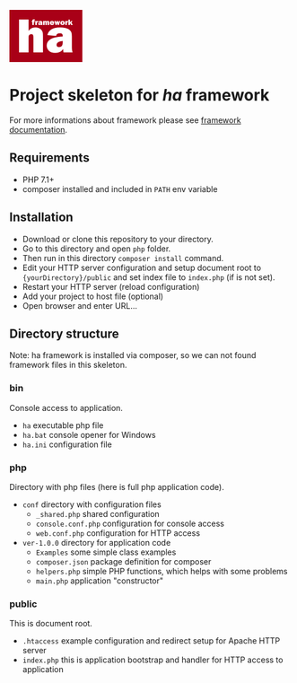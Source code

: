 ![ha framework](https://github.com/itrnka/ha-framework/blob/master/docs/img/ha-logo.png "ha framework")

# Project skeleton for *ha* framework

For more informations about framework please see [framework documentation](https://github.com/itrnka/ha-framework/blob/master/README.md).


## Requirements

- PHP 7.1+
- composer installed and included in `PATH` env variable

## Installation

- Download or clone this repository to your directory.
- Go to this directory and open `php` folder.
- Then run in this directory `composer install` command.
- Edit your HTTP server configuration and setup document root to `{yourDirectory}/public` and set index file to `index.php` (if is not set).
- Restart your HTTP server (reload configuration)
- Add your project to host file (optional)
- Open browser and enter URL...


## Directory structure

Note: ha framework is installed via composer, so we can not found framework files in this skeleton.

### bin

Console access to application.

- `ha` executable php file
- `ha.bat` console opener for Windows
- `ha.ini` configuration file

### php

Directory with php files (here is full php application code).

- `conf` directory with configuration files
   - `_shared.php` shared configuration
   - `console.conf.php` configuration for console access
   - `web.conf.php` configuration for HTTP access
- `ver-1.0.0` directory for application code
   - `Examples` some simple class examples
   - `composer.json` package definition for composer
   - `helpers.php` simple PHP functions, which helps with some problems
   - `main.php` application "constructor" 

### public

This is document root.

- `.htaccess` example configuration and redirect setup for Apache HTTP server
- `index.php` this is application bootstrap and handler for HTTP access to application